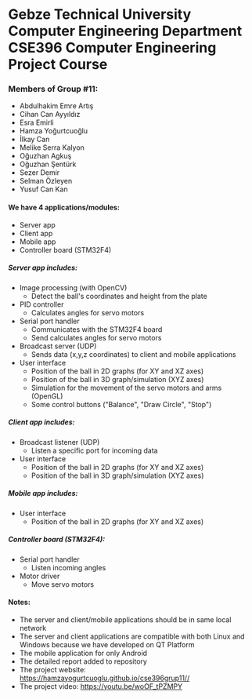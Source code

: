 # Gebze Technical University<br/>Computer Engineering Department<br/>CSE396 Computer Engineering Project Course

### Members of Group #11:
- Abdulhakim Emre Artış
- Cihan Can Ayyıldız
- Esra Emirli
- Hamza Yoğurtcuoğlu
- İlkay Can
- Melike Serra Kalyon
- Oğuzhan Agkuş
- Oğuzhan Şentürk
- Sezer Demir
- Selman Özleyen
- Yusuf Can Kan

#### We have 4 applications/modules:
- Server app
- Client app
- Mobile app
- Controller board (STM32F4)

##### Server app includes:
- Image processing (with OpenCV)
  - Detect the ball's coordinates and height from the plate
- PID controller
  - Calculates angles for servo motors
- Serial port handler
  - Communicates with the STM32F4 board
  - Send calculates angles for servo motors
- Broadcast server (UDP)
  - Sends data (x,y,z coordinates) to client and mobile applications
- User interface
  - Position of the ball in 2D graphs (for XY and XZ axes)
  - Position of the ball in 3D graph/simulation (XYZ axes)
  - Simulation for the movement of the servo motors and arms (OpenGL)
  - Some control buttons ("Balance", "Draw Circle", "Stop")

##### Client app includes:
- Broadcast listener (UDP)
  - Listen a specific port for incoming data
- User interface
  - Position of the ball in 2D graphs (for XY and XZ axes)
  - Position of the ball in 3D graph/simulation (XYZ axes)

##### Mobile app includes:
- User interface
  - Position of the ball in 2D graphs (for XY and XZ axes)

##### Controller board (STM32F4):
- Serial port handler
  - Listen incoming angles
- Motor driver
  - Move servo motors

#### Notes:
- The server and client/mobile applications should be in same local network
- The server and client applications are compatible with both Linux and Windows because we have developed on QT Platform
- The mobile application for only Android
- The detailed report added to repository
- The project website: https://hamzayogurtcuoglu.github.io/cse396grup11//
- The project video: https://youtu.be/woOF_tPZMPY
